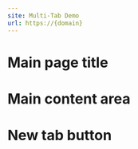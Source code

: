 ```yaml
---
site: Multi-Tab Demo
url: https://{domain}
---
```


# Main page title


# Main content area


# New tab button

